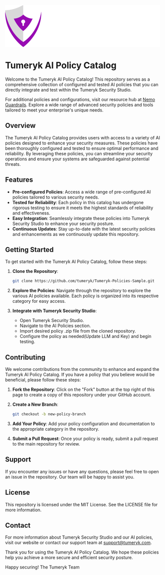 ![Tumeryk AI Policy Catalog Logo](assets/icons/Tumeryk-logo-white-png.png)

# Tumeryk AI Policy Catalog

Welcome to the Tumeryk AI Policy Catalog! This repository serves as a comprehensive collection of configured and tested AI policies that you can directly integrate and test within the Tumeryk Security Studio.

For additional policies and configurations, visit our resource hub at [Nemo Guardrails](https://nemoguardrails.ai). Explore a wide range of advanced security policies and tools tailored to meet your enterprise's unique needs.

## Overview

The Tumeryk AI Policy Catalog provides users with access to a variety of AI policies designed to enhance your security measures. These policies have been thoroughly configured and tested to ensure optimal performance and reliability. By leveraging these policies, you can streamline your security operations and ensure your systems are safeguarded against potential threats.

## Features 

- **Pre-configured Policies**: Access a wide range of pre-configured AI policies tailored to various security needs.
- **Tested for Reliability**: Each policy in this catalog has undergone rigorous testing to ensure it meets the highest standards of reliability and effectiveness.
- **Easy Integration**: Seamlessly integrate these policies into Tumeryk Security Studio to enhance your security posture.
- **Continuous Updates**: Stay up-to-date with the latest security policies and enhancements as we continuously update this repository.

## Getting Started

To get started with the Tumeryk AI Policy Catalog, follow these steps:

1. **Clone the Repository**:
   ```bash
   git clone https://github.com/tumeryk/Tumeryk-Policies-Sample.git
   ```

2. **Explore the Policies**:
    Navigate through the repository to explore the various AI policies available. Each policy is organized into its respective category for easy access.

3. **Integrate with Tumeryk Security Studio**:
    - Open Tumeryk Security Studio.
    - Navigate to the AI Policies section.
    - Import desired policy .zip file from the cloned repository.
    - Configure the policy as needed(Update LLM and Key) and begin testing.

    
## Contributing

We welcome contributions from the community to enhance and expand the Tumeryk AI Policy Catalog. If you have a policy that you believe would be beneficial, please follow these steps:

1. **Fork the Repository**:
    Click on the "Fork" button at the top right of this page to create a copy of this repository under your GitHub account.

2. **Create a New Branch**:
    ```bash
    git checkout -b new-policy-branch
    ```

3. **Add Your Policy**:
    Add your policy configuration and documentation to the appropriate category in the repository.

4. **Submit a Pull Request**:
    Once your policy is ready, submit a pull request to the main repository for review.


## Support

If you encounter any issues or have any questions, please feel free to open an issue in the repository. Our team will be happy to assist you.

## License

This repository is licensed under the MIT License. See the LICENSE file for more information.

## Contact

For more information about Tumeryk Security Studio and our AI policies, visit our website or contact our support team at support@tumeryk.com.

Thank you for using the Tumeryk AI Policy Catalog. We hope these policies help you achieve a more secure and efficient security posture.

Happy securing!
The Tumeryk Team

